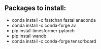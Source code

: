 ## Packages to install:

* conda install -c fastchan fastai anaconda
* conda install -c conda-forge av
* pip install timesformer-pytorch
* pip install wandb
* conda install -c conda-forge tensorboard